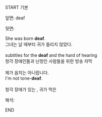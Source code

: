 START
기본

앞면:
deaf


뒷면:
<div>She was born <strong>deaf</strong>. </div><div><div>그녀는 날 때부터 귀가 들리지 않았다.</div></div><div><br></div><div><div>subtitles for the <strong>deaf</strong> and the hard of hearing </div><div><div>청각 장애인들과 난청인 사람들을 위한 방송 자막</div></div></div><div><br></div><div><div><div><span>제가 음치는 아니랍니다.</span></div></div><div><div><span>I'm not tone-<strong>deaf</strong>.</span></div></div></div><div><br></div><div>청각 장애가 있는 , 귀가 먹은</div>


해석:
<!--ID: 1746614453721-->
END
